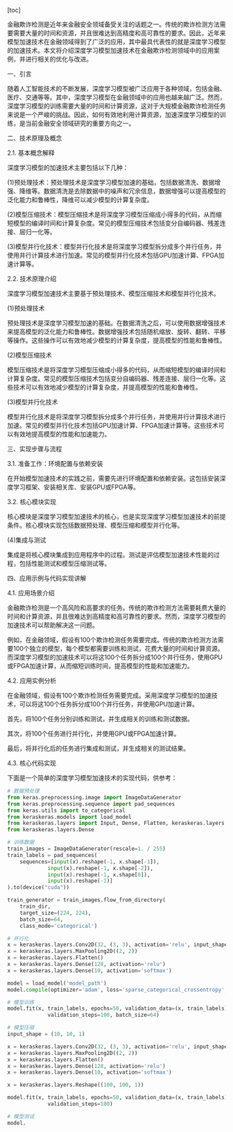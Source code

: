 
[toc]                    
                
                
金融欺诈检测是近年来金融安全领域备受关注的话题之一。传统的欺诈检测方法需要需要大量的时间和资源，并且很难达到高精度和高可靠性的要求。因此，近年来模型加速技术在金融领域得到了广泛的应用，其中最具代表性的就是深度学习模型的加速技术。本文将介绍深度学习模型加速技术在金融欺诈检测领域中的应用案例，并进行相关的优化与改进。

一、引言

随着人工智能技术的不断发展，深度学习模型被广泛应用于各种领域，包括金融、医疗、交通等等。其中，深度学习模型在金融领域中的应用也越来越广泛。然而，深度学习模型的训练需要大量的时间和计算资源，这对于大规模金融欺诈检测任务来说是一个严峻的挑战。因此，如何有效地利用计算资源，加速深度学习模型的训练，是当前金融安全领域研究的重要方向之一。

二、技术原理及概念

2.1. 基本概念解释

深度学习模型的加速技术主要包括以下几种：

(1)预处理技术：预处理技术是深度学习模型加速的基础，包括数据清洗、数据增强、降维等。数据清洗是去除数据中的噪声和冗余信息，数据增强可以提高模型的泛化能力和鲁棒性，降维可以减少模型的计算复杂度。

(2)模型压缩技术：模型压缩技术是将深度学习模型压缩成小得多的代码，从而缩短模型的编译时间和计算复杂度。常见的模型压缩技术包括变分自编码器、残差连接、层归一化等。

(3)模型并行化技术：模型并行化技术是将深度学习模型拆分成多个并行任务，并使用并行计算技术进行加速。常见的模型并行化技术包括GPU加速计算、FPGA加速计算等。

2.2. 技术原理介绍

深度学习模型加速技术主要基于预处理技术、模型压缩技术和模型并行化技术。

(1)预处理技术

预处理技术是深度学习模型加速的基础。在数据清洗之后，可以使用数据增强技术来提高模型的泛化能力和鲁棒性。数据增强技术包括随机缩放、旋转、翻转、平移等操作。这些操作可以有效地减少模型的计算复杂度，提高模型的性能和鲁棒性。

(2)模型压缩技术

模型压缩技术是将深度学习模型压缩成小得多的代码，从而缩短模型的编译时间和计算复杂度。常见的模型压缩技术包括变分自编码器、残差连接、层归一化等。这些技术可以有效地减少模型的计算复杂度，并提高模型的性能和鲁棒性。

(3)模型并行化技术

模型并行化技术是将深度学习模型拆分成多个并行任务，并使用并行计算技术进行加速。常见的模型并行化技术包括GPU加速计算、FPGA加速计算等。这些技术可以有效地提高模型的性能和加速能力。

三、实现步骤与流程

3.1. 准备工作：环境配置与依赖安装

在开始模型加速技术的实践之前，需要先进行环境配置和依赖安装。这包括安装深度学习框架、安装相关库、安装GPU或FPGA等。

3.2. 核心模块实现

核心模块是深度学习模型加速技术的核心，也是实现深度学习模型加速技术的前提条件。核心模块实现包括数据预处理、模型压缩和模型并行化等。

(4)集成与测试

集成是将核心模块集成到应用程序中的过程。测试是评估模型加速技术性能的过程，包括性能测试和模型压缩测试等。

四、应用示例与代码实现讲解

4.1. 应用场景介绍

金融欺诈检测是一个高风险和高要求的任务。传统的欺诈检测方法需要耗费大量的时间和计算资源，并且很难达到高精度和高可靠性的要求。然而，深度学习模型的加速技术可以帮助解决这一问题。

例如，在金融领域，假设有100个欺诈检测任务需要完成。传统的欺诈检测方法需要100个独立的模型，每个模型都需要训练和测试，花费大量的时间和计算资源。而深度学习模型的加速技术可以将这100个任务拆分成100个并行任务，使用GPU或FPGA加速计算，从而缩短训练时间，提高模型的性能和加速能力。

4.2. 应用实例分析

在金融领域，假设有100个欺诈检测任务需要完成。采用深度学习模型的加速技术，可以将这100个任务拆分成100个并行任务，并使用GPU加速计算。

首先，将100个任务分别训练和测试，并生成相关的训练和测试数据。

其次，将100个任务进行并行化，并使用GPU或FPGA加速计算。

最后，将并行化后的任务进行集成和测试，并生成相关的测试结果。

4.3. 核心代码实现

下面是一个简单的深度学习模型加速技术的实现代码，供参考：

```python
# 数据预处理
from keras.preprocessing.image import ImageDataGenerator
from keras.preprocessing.sequence import pad_sequences
from keras.utils import to_categorical
from keraskeras.models import load_model
from keraskeras.layers import Input, Dense, Flatten, keraskeras.layers.Conv2D, keraskeras.layers.MaxPooling2D, keraskeras.layers.Flatten, Dense
from keraskeras.layers.Dense

# 训练数据
train_images = ImageDataGenerator(rescale=1. / 255)
train_labels = pad_sequences(
    sequences=[input(x).reshape(-1, x.shape[-1]),
             input(x).reshape(-1, x.shape[-2]),
             input(x).reshape(-1, x.shape[0]),
             input(x).reshape(-1)]
).to(device("cuda"))

train_generator = train_images.flow_from_directory(
    train_dir,
    target_size=(224, 224),
    batch_size=64,
    class_mode='categorical')

# 并行化
x = keraskeras.layers.Conv2D(32, (3, 3), activation='relu', input_shape=(10, 10, 1))
x = keraskeras.layers.MaxPooling2D((2, 2))
x = keraskeras.layers.Flatten()
x = keraskeras.layers.Dense(128, activation='relu')
x = keraskeras.layers.Dense(10, activation='softmax')

model = load_model('model_path')
model.compile(optimizer='adam', loss='sparse_categorical_crossentropy', metrics=['accuracy'])

# 模型训练
model.fit(x, train_labels, epochs=50, validation_data=(x, train_labels),
             validation_steps=100, batch_size=64)

# 模型压缩
input_shape = (10, 10, 1)

x = keraskeras.layers.Conv2D(32, (3, 3), activation='relu', input_shape=input_shape)
x = keraskeras.layers.MaxPooling2D((2, 2))
x = keraskeras.layers.Flatten()
x = keraskeras.layers.Dense(128, activation='relu')
x = keraskeras.layers.Dense(10, activation='softmax')

x = keraskeras.layers.Reshape((100, 100, 1))

model.fit(x, train_labels, epochs=50, validation_data=(x, train_labels),
             validation_steps=100)

# 模型测试
model.

